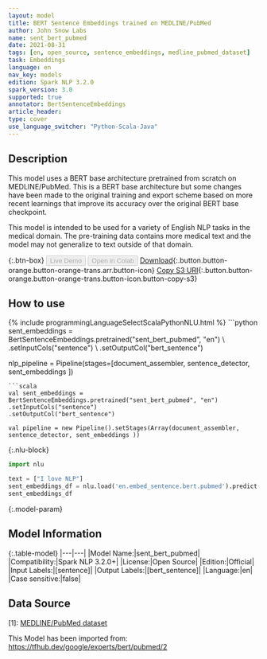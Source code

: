 ```yaml
---
layout: model
title: BERT Sentence Embeddings trained on MEDLINE/PubMed
author: John Snow Labs
name: sent_bert_pubmed
date: 2021-08-31
tags: [en, open_source, sentence_embeddings, medline_pubmed_dataset]
task: Embeddings
language: en
nav_key: models
edition: Spark NLP 3.2.0
spark_version: 3.0
supported: true
annotator: BertSentenceEmbeddings
article_header:
type: cover
use_language_switcher: "Python-Scala-Java"
---
```


## Description

This model uses a BERT base architecture pretrained from scratch on MEDLINE/PubMed. This is a BERT base architecture but some changes have been made to the original training and export scheme based on more recent learnings that improve its accuracy over the original BERT base checkpoint.

This model is intended to be used for a variety of English NLP tasks in the medical domain. The pre-training data contains more medical text and the model may not generalize to text outside of that domain.

{:.btn-box}
<button class="button button-orange" disabled>Live Demo</button>
<button class="button button-orange" disabled>Open in Colab</button>
[Download](https://s3.amazonaws.com/auxdata.johnsnowlabs.com/public/models/sent_bert_pubmed_en_3.2.0_3.0_1630412084893.zip){:.button.button-orange.button-orange-trans.arr.button-icon}
[Copy S3 URI](s3://auxdata.johnsnowlabs.com/public/models/sent_bert_pubmed_en_3.2.0_3.0_1630412084893.zip){:.button.button-orange.button-orange-trans.button-icon.button-copy-s3}

## How to use



<div class="tabs-box" markdown="1">
{% include programmingLanguageSelectScalaPythonNLU.html %}
```python
sent_embeddings = BertSentenceEmbeddings.pretrained("sent_bert_pubmed", "en") \
.setInputCols("sentence") \
.setOutputCol("bert_sentence")

nlp_pipeline = Pipeline(stages=[document_assembler, sentence_detector, sent_embeddings ])
```
```scala
val sent_embeddings = BertSentenceEmbeddings.pretrained("sent_bert_pubmed", "en")
.setInputCols("sentence")
.setOutputCol("bert_sentence")

val pipeline = new Pipeline().setStages(Array(document_assembler, sentence_detector, sent_embeddings ))
```

{:.nlu-block}
```python
import nlu

text = ["I love NLP"]
sent_embeddings_df = nlu.load('en.embed_sentence.bert.pubmed').predict(text, output_level='sentence')
sent_embeddings_df
```
</div>

{:.model-param}
## Model Information

{:.table-model}
|---|---|
|Model Name:|sent_bert_pubmed|
|Compatibility:|Spark NLP 3.2.0+|
|License:|Open Source|
|Edition:|Official|
|Input Labels:|[sentence]|
|Output Labels:|[bert_sentence]|
|Language:|en|
|Case sensitive:|false|

## Data Source

[1]: [MEDLINE/PubMed dataset](https://www.nlm.nih.gov/databases/download/pubmed_medline.html)

This Model has been imported from: https://tfhub.dev/google/experts/bert/pubmed/2